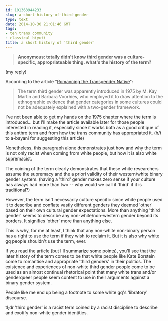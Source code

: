 ```yaml
---
id: 101363944233
slug: a-short-history-of-third-gender
type: text
date: 2014-10-30 21:01:46 GMT
tags:
- teh trans community
- classical biyuti
title: a short history of 'third gender'
---
```

<blockquote>&#13;
<p><strong>Anonymous: totally didn't know third gender was a culture-specific, appropriateable thing. what's the history of the term?</strong></p>&#13;
</blockquote>&#13;
<p>(my reply)</p>&#13;
<p>According to the article "<a href="http://muse.jhu.edu/login?auth=0&amp;type=summary&amp;url=/journals/journal_of_lesbian_and_gay_studies/v008/8.4towle.html">Romancing the Transgender Native</a>": </p>&#13;
<blockquote>The term third gender was apparently introduced in 1975 by M. Kay Martin and Barbara Voorhies, who employed it to draw attention to the ethnographic evidence that gender categories in some cultures could not be adequately explained with a two-gender framework.</blockquote>&#13;
<p>I've not been able to get my hands on the 1975 chapter where the term is introduced... but I'll make the article available later for those people interested in reading it, especially since it works both as a good critique of this anthro term and from how the trans community has appropriated it. (h/t to a-bayani for suggesting this article)</p>&#13;
<p>Nonetheless, this paragraph alone demonstrates just how and why the term is not only racist when coming from white people, but how it is also white supremacist. </p>&#13;
<p>The coining of the term clearly demonstrates that these white researchers assume the supremacy and the a priori validity of their western/white binary gender system. (having a 'third' gender makes zero sense if your culture has always had more than two -- why would we call it 'third' if it is traditional?)</p>&#13;
<p>However, the term isn't necessarily culture specific since white people used it to describe and conflate vastly different genders they deemed 'other' based on their own cultural gender expectations. More than anything 'third gender' seems to describe any non-white/non-western gender beyond its borders. It signifies 'other' more than anything else. </p>&#13;
<p>This is why, for me at least, I think that any non-white non-binary person has a right to use the term if they wish to reclaim it. But it is also why white gq people shouldn't use the term, ever. </p>&#13;
<p>If you read the article (but I'll summarize some points), you'll see that the later history of the term comes to be that white people like Kate Borstein come to romantise and appropriate 'third genders' in their politics. The existence and experiences of non-white third gender people come to be used as an almost continual rhetorical point that many white trans and/or genderqueer people seem content to use in their arguments against a binary gender system. </p>&#13;
<p>People like me end up being a footnote to some white gq's 'libratory' discourse. </p>&#13;
<p>tl;dr 'third gender' is a racist term coined by a racist discipline to describe and exotify non-white gender identities. </p>